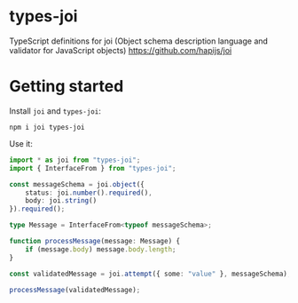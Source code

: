 # types-joi

TypeScript definitions for joi (Object schema description language and validator for JavaScript objects) https://github.com/hapijs/joi

# Getting started

Install `joi` and `types-joi`:

```
npm i joi types-joi
```

Use it:

```ts
import * as joi from "types-joi";
import { InterfaceFrom } from "types-joi";

const messageSchema = joi.object({
    status: joi.number().required(),
    body: joi.string()
}).required();

type Message = InterfaceFrom<typeof messageSchema>;

function processMessage(message: Message) {
    if (message.body) message.body.length;
}

const validatedMessage = joi.attempt({ some: "value" }, messageSchema);

processMessage(validatedMessage);
```
